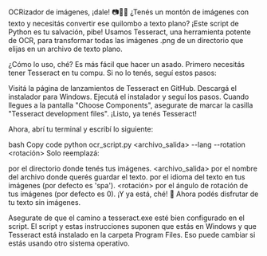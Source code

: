 OCRizador de imágenes, ¡dale! 📷🔎✨
¿Tenés un montón de imágenes con texto y necesitás convertir ese quilombo a texto plano? ¡Este script de Python es tu salvación, pibe! Usamos Tesseract, una herramienta potente de OCR, para transformar todas las imágenes .png de un directorio que elijas en un archivo de texto plano.

¿Cómo lo uso, ché?
Es más fácil que hacer un asado. Primero necesitás tener Tesseract en tu compu. Si no lo tenés, seguí estos pasos:

Visitá la página de lanzamientos de Tesseract en GitHub.
Descargá el instalador para Windows.
Ejecutá el instalador y seguí los pasos. Cuando llegues a la pantalla "Choose Components", asegurate de marcar la casilla "Tesseract development files".
¡Listo, ya tenés Tesseract!

Ahora, abrí tu terminal y escribí lo siguiente:

bash
Copy code
python ocr_script.py <directorio> <archivo_salida> --lang <idioma> --rotation <rotación>
Solo reemplazá:

<directorio> por el directorio donde tenés tus imágenes.
<archivo_salida> por el nombre del archivo donde querés guardar el texto.
<idioma> por el idioma del texto en tus imágenes (por defecto es 'spa').
<rotación> por el ángulo de rotación de tus imágenes (por defecto es 0).
¡Y ya está, ché! 🎉 Ahora podés disfrutar de tu texto sin imágenes.

Asegurate de que el camino a tesseract.exe esté bien configurado en el script. El script y estas instrucciones suponen que estás en Windows y que Tesseract está instalado en la carpeta Program Files. Eso puede cambiar si estás usando otro sistema operativo.
